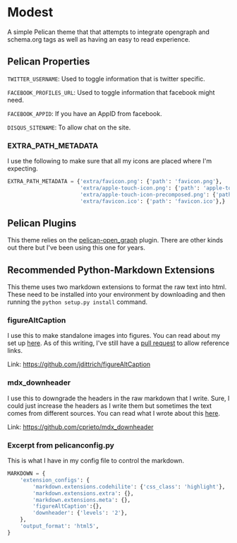 # Modest
A simple Pelican theme that that attempts to integrate opengraph and schema.org tags as well as having an easy to read experience.

## Pelican Properties
`TWITTER_USERNAME`: Used to toggle information that is twitter specific.

`FACEBOOK_PROFILES_URL`: Used to toggle information that facebook might need.

`FACEBOOK_APPID`: If you have an AppID from facebook.

`DISQUS_SITENAME`: To allow chat on the site.

### EXTRA_PATH_METADATA
I use the following to make sure that all my icons are placed where I'm expecting.
```python
EXTRA_PATH_METADATA = {'extra/favicon.png': {'path': 'favicon.png'},
                       'extra/apple-touch-icon.png': {'path': 'apple-touch-icon.png'},
                       'extra/apple-touch-icon-precomposed.png': {'path': 'apple-touch-icon-precomposed.png'},
                       'extra/favicon.ico': {'path': 'favicon.ico'},}
```

## Pelican Plugins
This theme relies on the [pelican-open_graph](https://github.com/whiskyechobravo/pelican-open_graph) plugin. There are other kinds out there but I've been using this one for years.

## Recommended Python-Markdown Extensions
This theme uses two markdown extensions to format the raw text into html. These need to be installed into your environment by downloading and then running the `python setup.py install` command.

### figureAltCaption
I use this to make standalone images into figures. You can read about my set up [here](https://mandarismoore.com/2018/01/finding-figures.html). As of this writing, I've still have a [pull request](https://github.com/jdittrich/figureAltCaption/pull/3) to allow reference links.

Link: https://github.com/jdittrich/figureAltCaption 

### mdx_downheader
I use this to downgrade the headers in the raw markdown that I write. Sure, I could just increase the headers as I write them but sometimes the text comes from different sources. You can read what I wrote about this [here](https://mandarismoore.com/2018/07/getting-mdx_downheader-to-work.html).

Link: https://github.com/cprieto/mdx_downheader

### Excerpt from pelicanconfig.py
This is what I have in my config file to control the markdown.

```python
MARKDOWN = {
    'extension_configs': {
        'markdown.extensions.codehilite': {'css_class': 'highlight'},
        'markdown.extensions.extra': {},
        'markdown.extensions.meta': {},
        'figureAltCaption':{},
        'downheader': {'levels': '2'},
    },
    'output_format': 'html5',
}
```
